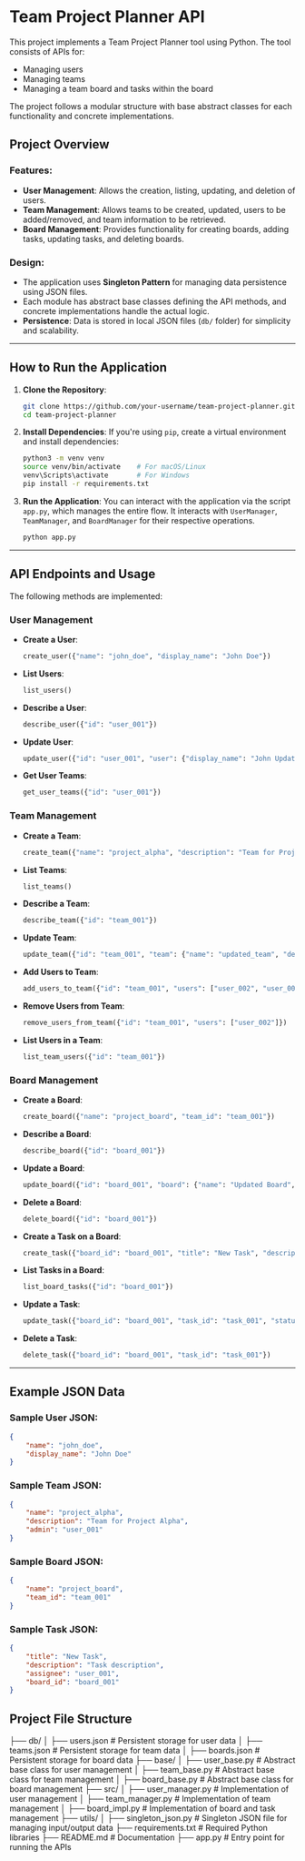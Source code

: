 # Team Project Planner API

This project implements a Team Project Planner tool using Python. The tool consists of APIs for:
- Managing users
- Managing teams
- Managing a team board and tasks within the board

The project follows a modular structure with base abstract classes for each functionality and concrete implementations. 

## Project Overview

### Features:
- **User Management**: Allows the creation, listing, updating, and deletion of users.
- **Team Management**: Allows teams to be created, updated, users to be added/removed, and team information to be retrieved.
- **Board Management**: Provides functionality for creating boards, adding tasks, updating tasks, and deleting boards.

### Design:
- The application uses **Singleton Pattern** for managing data persistence using JSON files.
- Each module has abstract base classes defining the API methods, and concrete implementations handle the actual logic.
- **Persistence**: Data is stored in local JSON files (`db/` folder) for simplicity and scalability.

---

## How to Run the Application

1. **Clone the Repository**:
    ```bash
    git clone https://github.com/your-username/team-project-planner.git
    cd team-project-planner
    ```

2. **Install Dependencies**:
    If you're using `pip`, create a virtual environment and install dependencies:
    ```bash
    python3 -m venv venv
    source venv/bin/activate    # For macOS/Linux
    venv\Scripts\activate       # For Windows
    pip install -r requirements.txt
    ```

3. **Run the Application**:
    You can interact with the application via the script `app.py`, which manages the entire flow. It interacts with `UserManager`, `TeamManager`, and `BoardManager` for their respective operations.

    ```bash
    python app.py
    ```

---

## API Endpoints and Usage

The following methods are implemented:

### User Management
- **Create a User**:
    ```python
    create_user({"name": "john_doe", "display_name": "John Doe"})
    ```

- **List Users**:
    ```python
    list_users()
    ```

- **Describe a User**:
    ```python
    describe_user({"id": "user_001"})
    ```

- **Update User**:
    ```python
    update_user({"id": "user_001", "user": {"display_name": "John Updated"}})
    ```

- **Get User Teams**:
    ```python
    get_user_teams({"id": "user_001"})
    ```

### Team Management
- **Create a Team**:
    ```python
    create_team({"name": "project_alpha", "description": "Team for Project Alpha", "admin": "user_001"})
    ```

- **List Teams**:
    ```python
    list_teams()
    ```

- **Describe a Team**:
    ```python
    describe_team({"id": "team_001"})
    ```

- **Update Team**:
    ```python
    update_team({"id": "team_001", "team": {"name": "updated_team", "description": "Updated Team Description", "admin": "user_002"}})
    ```

- **Add Users to Team**:
    ```python
    add_users_to_team({"id": "team_001", "users": ["user_002", "user_003"]})
    ```

- **Remove Users from Team**:
    ```python
    remove_users_from_team({"id": "team_001", "users": ["user_002"]})
    ```

- **List Users in a Team**:
    ```python
    list_team_users({"id": "team_001"})
    ```

### Board Management
- **Create a Board**:
    ```python
    create_board({"name": "project_board", "team_id": "team_001"})
    ```

- **Describe a Board**:
    ```python
    describe_board({"id": "board_001"})
    ```

- **Update a Board**:
    ```python
    update_board({"id": "board_001", "board": {"name": "Updated Board", "team_id": "team_002"}})
    ```

- **Delete a Board**:
    ```python
    delete_board({"id": "board_001"})
    ```

- **Create a Task on a Board**:
    ```python
    create_task({"board_id": "board_001", "title": "New Task", "description": "Task description", "assignee": "user_001"})
    ```

- **List Tasks in a Board**:
    ```python
    list_board_tasks({"id": "board_001"})
    ```

- **Update a Task**:
    ```python
    update_task({"board_id": "board_001", "task_id": "task_001", "status": "completed"})
    ```

- **Delete a Task**:
    ```python
    delete_task({"board_id": "board_001", "task_id": "task_001"})
    ```

---

## Example JSON Data

### Sample User JSON:
```json
{
    "name": "john_doe",
    "display_name": "John Doe"
}
```

### Sample Team JSON:
```json
{
    "name": "project_alpha",
    "description": "Team for Project Alpha",
    "admin": "user_001"
}
```

### Sample Board JSON:
```json
{
    "name": "project_board",
    "team_id": "team_001"
}
```

### Sample Task JSON:
```json
{
    "title": "New Task",
    "description": "Task description",
    "assignee": "user_001",
    "board_id": "board_001"
}
```

## Project File Structure
├── db/
│   ├── users.json         # Persistent storage for user data
│   ├── teams.json         # Persistent storage for team data
│   ├── boards.json        # Persistent storage for board data
├── base/
│   ├── user_base.py       # Abstract base class for user management
│   ├── team_base.py       # Abstract base class for team management
│   ├── board_base.py      # Abstract base class for board management
├── src/
│   ├── user_manager.py    # Implementation of user management
│   ├── team_manager.py    # Implementation of team management
│   ├── board_impl.py      # Implementation of board and task management
├── utils/
│   ├── singleton_json.py  # Singleton JSON file for managing input/output data
├── requirements.txt       # Required Python libraries
├── README.md              # Documentation
├── app.py                 # Entry point for running the APIs

